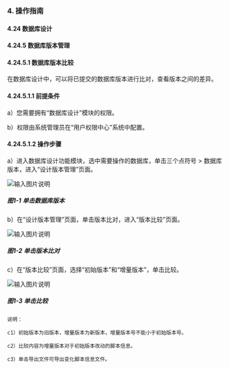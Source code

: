 ### 4. 操作指南

#### 4.24 数据库设计

#### 4.24.5 数据库版本管理

#### 4.24.5.1 数据库版本比较

在数据库设计中，可以将已提交的数据库版本进行比对，查看版本之间的差异。

#### 4.24.5.1.1 前提条件

a）您需要拥有“数据库设计”模块的权限。

b）权限由系统管理员在“用户权限中心”系统中配置。

#### 4.24.5.1.2 操作步骤

a）进入数据库设计功能模块，选中需要操作的数据库，单击三个点符号 > 数据库版本，进入“设计版本管理”页面。

![输入图片说明](../../../../../images/SoFlu%EF%BC%88%E5%90%8E%E7%AB%AF%EF%BC%89%E5%BC%80%E5%8F%91%E5%B9%B3%E5%8F%B0/1.%20%E6%9C%80%E6%96%B0%E7%89%88%E6%9C%AC%20-%20%E6%9B%B4%E6%96%B0%E6%97%A5%E6%9C%9F%20-%202022.10.08/4.%20%E6%93%8D%E4%BD%9C%E6%8C%87%E5%8D%97/24.%20%E6%95%B0%E6%8D%AE%E5%BA%93%E8%AE%BE%E8%AE%A1/5.%20%E6%95%B0%E6%8D%AE%E5%BA%93%E7%89%88%E6%9C%AC%E7%AE%A1%E7%90%86/image.png)

##### 图1-1 单击数据库版本

b）在“设计版本管理”页面，单击版本比对，进入“版本比较”页面。

![输入图片说明](../../../../../images/SoFlu%EF%BC%88%E5%90%8E%E7%AB%AF%EF%BC%89%E5%BC%80%E5%8F%91%E5%B9%B3%E5%8F%B0/1.%20%E6%9C%80%E6%96%B0%E7%89%88%E6%9C%AC%20-%20%E6%9B%B4%E6%96%B0%E6%97%A5%E6%9C%9F%20-%202022.10.08/4.%20%E6%93%8D%E4%BD%9C%E6%8C%87%E5%8D%97/24.%20%E6%95%B0%E6%8D%AE%E5%BA%93%E8%AE%BE%E8%AE%A1/5.%20%E6%95%B0%E6%8D%AE%E5%BA%93%E7%89%88%E6%9C%AC%E7%AE%A1%E7%90%86/1-2.png)

##### 图1-2 单击版本比对

c）在“版本比较”页面，选择“初始版本”和“增量版本”，单击比较。

![输入图片说明](../../../../../images/SoFlu%EF%BC%88%E5%90%8E%E7%AB%AF%EF%BC%89%E5%BC%80%E5%8F%91%E5%B9%B3%E5%8F%B0/1.%20%E6%9C%80%E6%96%B0%E7%89%88%E6%9C%AC%20-%20%E6%9B%B4%E6%96%B0%E6%97%A5%E6%9C%9F%20-%202022.10.08/4.%20%E6%93%8D%E4%BD%9C%E6%8C%87%E5%8D%97/24.%20%E6%95%B0%E6%8D%AE%E5%BA%93%E8%AE%BE%E8%AE%A1/5.%20%E6%95%B0%E6%8D%AE%E5%BA%93%E7%89%88%E6%9C%AC%E7%AE%A1%E7%90%86/1-3.png)

##### 图1-3 单击比较

```
说明：

c1）初始版本为旧版本，增量版本为新版本，增量版本号不能小于初始版本号。

c2）比较内容为增量版本对于初始版本改动的脚本信息。

c3）单击导出文件可导出变化脚本信息文件。
```
